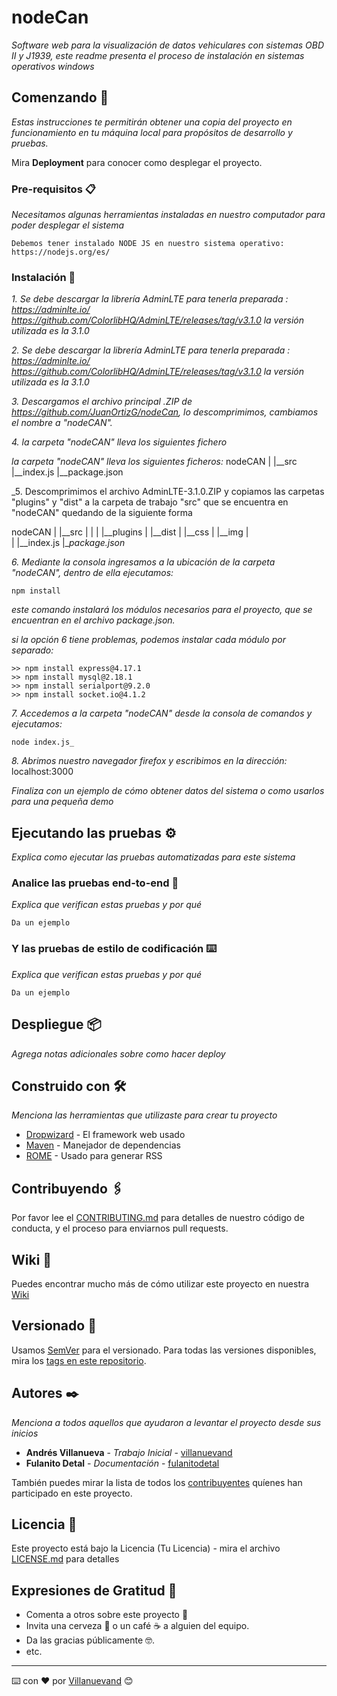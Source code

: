 # nodeCan

_Software web para la visualización de datos vehiculares con sistemas OBD II y J1939, este readme presenta el proceso de instalación en sistemas operativos windows_

## Comenzando 🚀

_Estas instrucciones te permitirán obtener una copia del proyecto en funcionamiento en tu máquina local para propósitos de desarrollo y pruebas._

Mira **Deployment** para conocer como desplegar el proyecto.


### Pre-requisitos 📋

_Necesitamos algunas herramientas instaladas en nuestro computador para poder desplegar el sistema_

```
Debemos tener instalado NODE JS en nuestro sistema operativo: https://nodejs.org/es/
```

### Instalación 🔧

_1. Se debe descargar la librería AdminLTE para tenerla preparada : https://adminlte.io/    https://github.com/ColorlibHQ/AdminLTE/releases/tag/v3.1.0
    la versión utilizada es la 3.1.0_
    
_2. Se debe descargar la librería AdminLTE para tenerla preparada : https://adminlte.io/    https://github.com/ColorlibHQ/AdminLTE/releases/tag/v3.1.0
    la versión utilizada es la 3.1.0_
    
_3. Descargamos el archivo principal .ZIP de https://github.com/JuanOrtizG/nodeCan, lo descomprimimos, cambiamos el nombre a "nodeCAN"._

_4. la carpeta "nodeCAN" lleva los siguientes fichero_ 

_la carpeta "nodeCAN" lleva los siguientes ficheros:_
    nodeCAN
     |
     |__src
     |__index.js
     |__package.json
     
_5. Descomprimimos el archivo AdminLTE-3.1.0.ZIP y copiamos las carpetas "plugins" y "dist" a la carpeta de trabajo "src" que se encuentra en "nodeCAN" quedando de la siguiente forma

   nodeCAN
     |
     |__src
     |     |
     |     |__plugins
     |     |__dist
     |     |__css
     |     |__img
     |   
     |
     |__index.js
     |__package.json_
     
_6.  Mediante la consola ingresamos a la ubicación de la carpeta "nodeCAN", dentro de ella ejecutamos:_
```
npm install
```
        
_este comando instalará los módulos necesarios para el proyecto, que se encuentran en el archivo package.json._

_si la opción 6 tiene problemas, podemos instalar cada módulo por separado:_ 
    
```
>> npm install express@4.17.1
>> npm install mysql@2.18.1
>> npm install serialport@9.2.0
>> npm install socket.io@4.1.2
```

_7. Accedemos a la carpeta "nodeCAN" desde la consola de comandos y ejecutamos:_

 ```
 node index.js_
 ```
    
_8. Abrimos nuestro navegador firefox y escribimos en la dirección:_ 
    localhost:3000
    
_Finaliza con un ejemplo de cómo obtener datos del sistema o como usarlos para una pequeña demo_

## Ejecutando las pruebas ⚙️

_Explica como ejecutar las pruebas automatizadas para este sistema_

### Analice las pruebas end-to-end 🔩

_Explica que verifican estas pruebas y por qué_

```
Da un ejemplo
```

### Y las pruebas de estilo de codificación ⌨️

_Explica que verifican estas pruebas y por qué_

```
Da un ejemplo
```

## Despliegue 📦

_Agrega notas adicionales sobre como hacer deploy_

## Construido con 🛠️

_Menciona las herramientas que utilizaste para crear tu proyecto_

* [Dropwizard](http://www.dropwizard.io/1.0.2/docs/) - El framework web usado
* [Maven](https://maven.apache.org/) - Manejador de dependencias
* [ROME](https://rometools.github.io/rome/) - Usado para generar RSS

## Contribuyendo 🖇️

Por favor lee el [CONTRIBUTING.md](https://gist.github.com/villanuevand/xxxxxx) para detalles de nuestro código de conducta, y el proceso para enviarnos pull requests.

## Wiki 📖

Puedes encontrar mucho más de cómo utilizar este proyecto en nuestra [Wiki](https://github.com/tu/proyecto/wiki)

## Versionado 📌

Usamos [SemVer](http://semver.org/) para el versionado. Para todas las versiones disponibles, mira los [tags en este repositorio](https://github.com/tu/proyecto/tags).

## Autores ✒️

_Menciona a todos aquellos que ayudaron a levantar el proyecto desde sus inicios_

* **Andrés Villanueva** - *Trabajo Inicial* - [villanuevand](https://github.com/villanuevand)
* **Fulanito Detal** - *Documentación* - [fulanitodetal](#fulanito-de-tal)

También puedes mirar la lista de todos los [contribuyentes](https://github.com/your/project/contributors) quíenes han participado en este proyecto. 

## Licencia 📄

Este proyecto está bajo la Licencia (Tu Licencia) - mira el archivo [LICENSE.md](LICENSE.md) para detalles

## Expresiones de Gratitud 🎁

* Comenta a otros sobre este proyecto 📢
* Invita una cerveza 🍺 o un café ☕ a alguien del equipo. 
* Da las gracias públicamente 🤓.
* etc.



---
⌨️ con ❤️ por [Villanuevand](https://github.com/Villanuevand) 😊

    
